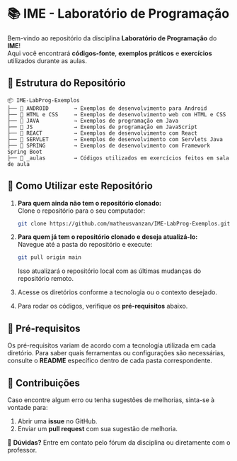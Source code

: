 # 📚 IME - Laboratório de Programação

Bem-vindo ao repositório da disciplina **Laboratório de Programação** do **IME**!  
Aqui você encontrará **códigos-fonte**, **exemplos práticos** e **exercícios** utilizados durante as aulas.  

## 📂 Estrutura do Repositório

```
📦 IME-LabProg-Exemplos
├── 📁 ANDROID        → Exemplos de desenvolvimento para Android
├── 📁 HTML e CSS     → Exemplos de desenvolvimento web com HTML e CSS
├── 📁 JAVA           → Exemplos de programação em Java
├── 📁 JS             → Exemplos de programação em JavaScript
├── 📁 REACT          → Exemplos de desenvolvimento com React
├── 📁 SERVLET        → Exemplos de desenvolvimento com Servlets Java
├── 📁 SPRING         → Exemplos de desenvolvimento com Framework Spring Boot
├── 📁 _aulas         → Códigos utilizados em exercícios feitos em sala de aula
```

## 🚀 Como Utilizar este Repositório

1. **Para quem ainda não tem o repositório clonado:**  
   Clone o repositório para o seu computador:  
   ```sh
   git clone https://github.com/matheusvanzan/IME-LabProg-Exemplos.git
   ```

2. **Para quem já tem o repositório clonado e deseja atualizá-lo:**  
   Navegue até a pasta do repositório e execute:  
   ```sh
   git pull origin main
   ```
   Isso atualizará o repositório local com as últimas mudanças do repositório remoto.

3. Acesse os diretórios conforme a tecnologia ou o contexto desejado.  

4. Para rodar os códigos, verifique os **pré-requisitos** abaixo.  

## 🔧 Pré-requisitos  

Os pré-requisitos variam de acordo com a tecnologia utilizada em cada diretório. Para saber quais ferramentas ou configurações são necessárias, consulte o **README** específico dentro de cada pasta correspondente.  

## 🤝 Contribuições  

Caso encontre algum erro ou tenha sugestões de melhorias, sinta-se à vontade para:  

1. Abrir uma **issue** no GitHub.  
2. Enviar um **pull request** com sua sugestão de melhoria.  

📧 **Dúvidas?** Entre em contato pelo fórum da disciplina ou diretamente com o professor.  
